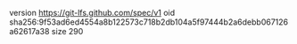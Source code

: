version https://git-lfs.github.com/spec/v1
oid sha256:9f53ad6ed4554a8b122573c718b2db104a5f97444b2a6debb067126a62617a38
size 290
